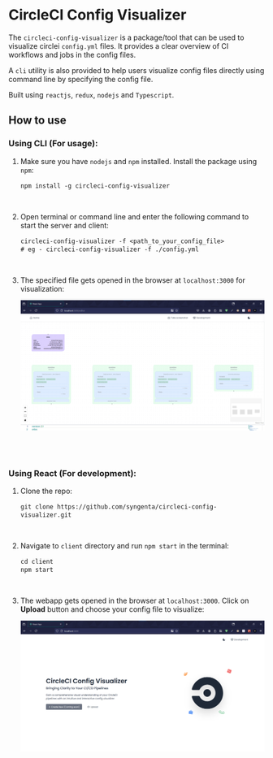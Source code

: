 # CircleCI Config Visualizer

The `circleci-config-visualizer` is a package/tool that can be used to visualize circlei `config.yml` files. It provides a clear overview of CI workflows and jobs in the config files.

A `cli` utility is also provided to help users visualize config files directly using command line by specifying the config file.

Built using `reactjs`, `redux`, `nodejs` and `Typescript`.

## How to use
### Using CLI (For usage):
1. Make sure you have `nodejs` and `npm` installed. Install the package using `npm`:

    ```
    npm install -g circleci-config-visualizer
    ```

<br />

2. Open terminal or command line and enter the following command to start the server and client:

    ```
    circleci-config-visualizer -f <path_to_your_config_file>
    # eg - circleci-config-visualizer -f ./config.yml
    ```

<br />

3. The specified file gets opened in the browser at `localhost:3000` for visualization:

    ![Visualized file](https://github.com/syngenta/circleci-config-visualizer/blob/main/images/visualized_file.png)

<br />
<br />

### Using React (For development):
1. Clone the repo:

    ```
    git clone https://github.com/syngenta/circleci-config-visualizer.git
    ```

<br />

2. Navigate to `client` directory and run `npm start` in the terminal:

    ```
    cd client
    npm start
    ```

<br />

3. The webapp gets opened in the browser at `localhost:3000`. Click on **Upload** button and choose your config file to visualize:

    ![Homepage](https://github.com/syngenta/circleci-config-visualizer/blob/main/images/homepage.png)
